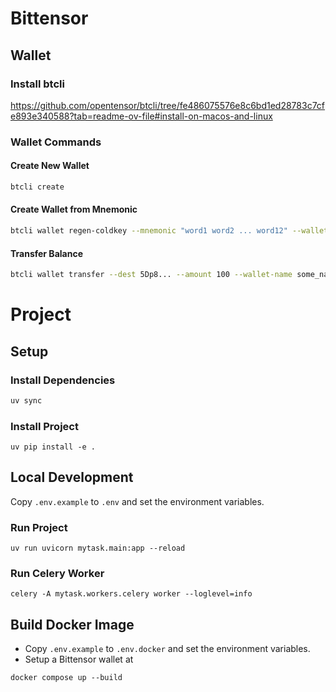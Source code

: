 # Bittensor

## Wallet

### Install btcli

https://github.com/opentensor/btcli/tree/fe486075576e8c6bd1ed28783c7cfe893e340588?tab=readme-ov-file#install-on-macos-and-linux

### Wallet Commands

#### Create New Wallet

```bash
btcli create
```

#### Create Wallet from Mnemonic

```bash
btcli wallet regen-coldkey --mnemonic "word1 word2 ... word12" --wallet-name some_name --network test
```

#### Transfer Balance

```bash
btcli wallet transfer --dest 5Dp8... --amount 100 --wallet-name some_name --network test
```

# Project

## Setup

### Install Dependencies

```bash
uv sync
```

### Install Project

```
uv pip install -e .
```

## Local Development

Copy `.env.example` to `.env` and set the environment variables.

### Run Project

```
uv run uvicorn mytask.main:app --reload
```

### Run Celery Worker

```
celery -A mytask.workers.celery worker --loglevel=info
```

## Build Docker Image

- Copy `.env.example` to `.env.docker` and set the environment variables.
- Setup a Bittensor wallet at 

```
docker compose up --build
```